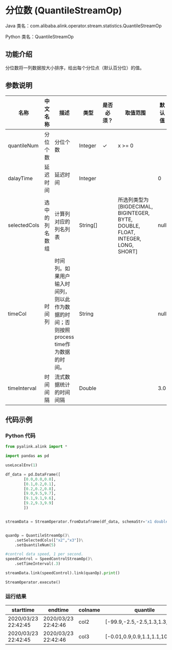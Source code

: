 # 分位数 (QuantileStreamOp)
Java 类名：com.alibaba.alink.operator.stream.statistics.QuantileStreamOp

Python 类名：QuantileStreamOp


## 功能介绍

分位数将一列数据按大小排序，给出每个分位点（默认百分位）的值。

## 参数说明

| 名称 | 中文名称 | 描述 | 类型 | 是否必须？ | 取值范围 | 默认值 |
| --- | --- | --- | --- | --- | --- | --- |
| quantileNum | 分位个数 | 分位个数 | Integer | ✓ | x >= 0 |  |
| dalayTime | 延迟时间 | 延迟时间 | Integer |  |  | 0 |
| selectedCols | 选中的列名数组 | 计算列对应的列名列表 | String[] |  | 所选列类型为 [BIGDECIMAL, BIGINTEGER, BYTE, DOUBLE, FLOAT, INTEGER, LONG, SHORT] | null |
| timeCol | 时间列 | 时间列。如果用户输入时间列，则以此作为数据的时间；否则按照process time作为数据的时间。 | String |  |  | null |
| timeInterval | 时间间隔 | 流式数据统计的时间间隔 | Double |  |  | 3.0 |



## 代码示例
### Python 代码
```python
from pyalink.alink import *

import pandas as pd

useLocalEnv(1)

df_data = pd.DataFrame([
        [0.0,0.0,0.0],
        [0.1,0.2,0.1],
        [0.2,0.2,0.8],
        [9.0,9.5,9.7],
        [9.1,9.1,9.6],
        [9.2,9.3,9.9]
        ])


streamData = StreamOperator.fromDataframe(df_data, schemaStr='x1 double, x2 double, x3 double')


quanOp = QuantileStreamOp()\
    .setSelectedCols(["x2","x3"])\
    .setQuantileNum(5)

#control data speed, 1 per second.      
speedControl = SpeedControlStreamOp()\
    .setTimeInterval(.3)

streamData.link(speedControl).link(quanOp).print()

StreamOperator.execute()
```

### 运行结果
starttime|endtime|colname|quantile
---------|-------|-------|--------
2020/03/23 22:42:45|2020/03/23 22:42:46|col2|[-99.9,-2.5,-2.5,1.3,1.3,100.2]
2020/03/23 22:42:45|2020/03/23 22:42:46|col3|[-0.01,0.9,0.9,1.1,1.1,100.9]









